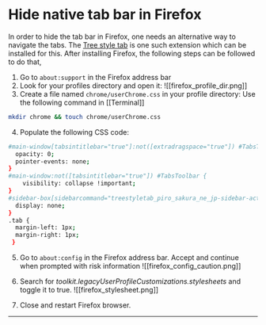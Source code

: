 # Hide native tab bar in Firefox 
In order to hide the tab bar in Firefox, one needs an alternative way to navigate the tabs. The [Tree style tab](https://addons.mozilla.org/en-US/firefox/addon/tree-style-tab/) is one such extension which can be installed for this. After installing Firefox, the following steps can be followed to do that, 

1. Go to `about:support` in the Firefox address bar 
2. Look for your profiles directory and open it:
![[firefox_profile_dir.png]]
3. Create a file named `chrome/userChrome.css` in your profile directory: Use the following command in [[Terminal]]
```bash
mkdir chrome && touch chrome/userChrome.css
```
4. Populate the following CSS code:
```bash
#main-window[tabsintitlebar="true"]:not([extradragspace="true"]) #TabsToolbar > .toolbar-items {
  opacity: 0;
  pointer-events: none;
}
#main-window:not([tabsintitlebar="true"]) #TabsToolbar {
    visibility: collapse !important;
}
#sidebar-box[sidebarcommand="treestyletab_piro_sakura_ne_jp-sidebar-action"] #sidebar-header {
  display: none;
}
.tab {
  margin-left: 1px;
  margin-right: 1px;
 }
```

5. Go to `about:config` in the Firefox address bar. Accept and continue when prompted with risk information
![[firefox_config_caution.png]]

6. Search for *toolkit.legacyUserProfileCustomizations.stylesheets* and toggle it to true. 
![[firefox_stylesheet.png]]

7. Close and restart Firefox browser.

----
